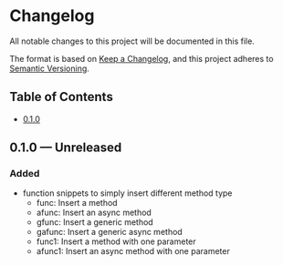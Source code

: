 # Changelog

All notable changes to this project will be documented in this file.

The format is based on [Keep a Changelog](https://keepachangelog.com/en/1.0.0/),
and this project adheres to [Semantic Versioning](https://semver.org/spec/v2.0.0.html).

## Table of Contents
- [0.1.0](#010--unreleased)

## 0.1.0 &#8212; Unreleased

### Added

- function snippets to simply insert different method type
  - func: Insert a method
  - afunc: Insert an async method
  - gfunc: Insert a generic method
  - gafunc: Insert a generic async method
  - func1: Insert a method with one parameter
  - afunc1: Insert an async method with one parameter